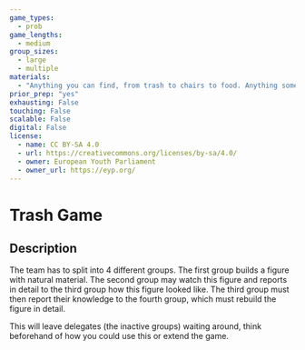 ```yaml
---
game_types:
  - prob
game_lengths:
  - medium
group_sizes:
  - large
  - multiple
materials:
  - "Anything you can find, from trash to chairs to food. Anything something can be build of."
prior_prep: "yes"
exhausting: False
touching: False
scalable: False
digital: False
license:
  - name: CC BY-SA 4.0
  - url: https://creativecommons.org/licenses/by-sa/4.0/
  - owner: European Youth Parliament
  - owner_url: https://eyp.org/
---
```

# Trash Game

## Description
The team has to split into 4 different groups. The first group builds a figure with natural material. The second group may watch this figure and reports in detail to the third group how this figure looked like. The third group must then report their knowledge to the fourth group, which must rebuild the figure in detail.

This will leave delegates (the inactive groups) waiting around, think beforehand of how you could use this or extend the game.
